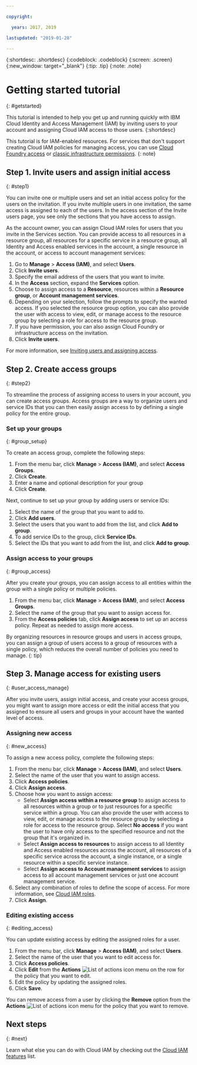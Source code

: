 ```yaml
---

copyright:

  years: 2017, 2019

lastupdated: "2019-01-28"

---
```


{:shortdesc: .shortdesc}
{:codeblock: .codeblock}
{:screen: .screen}
{:new_window: target="_blank"}
{:tip: .tip}
{:note: .note}

# Getting started tutorial
{: #getstarted}

This tutorial is intended to help you get up and running quickly with IBM Cloud Identity and Access Management (IAM) by inviting users to your account and assigning Cloud IAM access to those users. 
{:shortdesc}

This tutorial is for IAM-enabled resources. For services that don't support creating Cloud IAM policies for managing access, you can use [Cloud Foundry access](/docs/iam?topic=iam-cfaccess#cfaccess) or [classic infrastructure permissions](/docs/iam?topic=iam-infrapermission#infrapermission). 
{: note}


## Step 1. Invite users and assign initial access
{: #step1}

You can invite one or multiple users and set an initial access policy for the users on the invitation. If you invite multiple users in one invitation, the same access is assigned to each of the users. In the access section of the Invite users page, you see only the sections that you have access to assign.

As the account owner, you can assign Cloud IAM roles for users that you invite in the Services section. You can provide access to all resources in a resource group, all resources for a specific service in a resource group, all Identity and Access enabled services in the account, a single resource in the account, or access to account management services:

1. Go to **Manage** &gt; **Access (IAM)**, and select **Users**.
2. Click **Invite users**.
3. Specify the email address of the users that you want to invite.
4. In the **Access** section, expand the **Services** option.
5. Choose to assign access to a **Resource**, resources within a **Resource group**, or **Account management services**.
6. Depending on your selection, follow the prompts to specify the wanted access. If you selected the resource group option, you can also provide the user with access to view, edit, or manage access to the resource group by selecting a role for access to the resource group.
7. If you have permission, you can also assign Cloud Foundry or infrastructure access on the invitation.
8. Click **Invite users**.

For more information, see [Inviting users and assigning access](/docs/iam?topic=iam-iamuserinv#iamuserinv).

## Step 2. Create access groups
{: #step2}

To streamline the process of assigning access to users in your account, you can create access groups. Access groups are a way to organize users and service IDs that you can then easily assign access to by defining a single policy for the entire group.

### Set up your groups
{: #group_setup}

To create an access group, complete the following steps:

1. From the menu bar, click **Manage** &gt; **Access (IAM)**, and select **Access Groups**.
2. Click **Create**.
3. Enter a name and optional description for your group
4. Click **Create**.

Next, continue to set up your group by adding users or service IDs:

1. Select the name of the group that you want to add to.
2. Click **Add users**.
3. Select the users that you want to add from the list, and click **Add to group**.
4. To add service IDs to the group, click **Service IDs**.
5. Select the IDs that you want to add from the list, and click **Add to group**.

### Assign access to your groups
{: #group_access}

After you create your groups, you can assign access to all entities within the group with a single policy or multiple policies. 

1. From the menu bar, click **Manage** &gt; **Access (IAM)**, and select **Access Groups**.
2. Select the name of the group that you want to assign access for.
3. From the **Access policies** tab, click **Assign access** to set up an access policy. Repeat as needed to assign more access.

By organizing resources in resource groups and users in access groups, you can assign a group of users access to a group of resources with a single policy, which reduces the overall number of policies you need to manage.
{: tip}


## Step 3. Manage access for existing users
{: #user_access_manage}

After you invite users, assign initial access, and create your access groups, you might want to assign more access or edit the initial access that you assigned to ensure all users and groups in your account have the wanted level of access.

### Assigning new access
{: #new_access}

To assign a new access policy, complete the following steps:

1. From the menu bar, click **Manage** &gt; **Access (IAM)**, and select **Users**.
2. Select the name of the user that you want to assign access.
3. Click **Access policies**.
4. Click **Assign access**.
5. Choose how you want to assign access: 
    * Select **Assign access within a resource group** to assign access to all resources within a group or to just resources for a specific service within a group. You can also provide the user with access to view, edit, or manage access to the resource group by selecting a role for access to the resource group. Select **No access** if you want the user to have only access to the specified resource and not the group that it's organized in.
    * Select **Assign access to resources** to assign access to all Identity and Access enabled resources across the account, all resources of a specific service across the account, a single instance, or a single resource within a specific service instance. 
    * Select **Assign access to Account management services** to assign access to all account management services or just one account management service. 
5. Select any combination of roles to define the scope of access. For more information, see [Cloud IAM roles](/docs/iam?topic=iam-iamusermanrol#iamusermanrol).
6. Click **Assign**.


### Editing existing access
{: #editing_access}

You can update existing access by editing the assigned roles for a user.

1. From the menu bar, click **Manage** &gt; **Access (IAM)**, and select **Users**.
2. Select the name of the user that you want to edit access for.
3. Click **Access policies**.
4. Click **Edit** from the **Actions** ![List of actions icon](../icons/action-menu-icon.svg) menu on the row for the policy that you want to edit. 
4. Edit the policy by updating the assigned roles.
5. Click **Save**. 

You can remove access from a user by clicking the **Remove** option from the **Actions** ![List of actions icon](../icons/action-menu-icon.svg) menu for the policy that you want to remove.

## Next steps
{: #next}

Learn what else you can do with Cloud IAM by checking out the [Cloud IAM features](/docs/iam?topic=iam-features#features) list.
